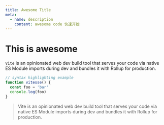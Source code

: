 ```yaml
---
title: Awesome Title
meta:
  - name: description
    content: awesome code 快速开始
---
```


# This is awesome

`Vite` is an opinionated web dev build tool that serves your code via native ES Module imports during dev and bundles it with Rollup for production.

```js
// syntax highlighting example
function vitesse() {
  const foo = 'bar'
  console.log(foo)
}
```
> Vite is an opinionated web dev build tool that serves your code via native ES Module imports during dev and bundles it with Rollup for production.